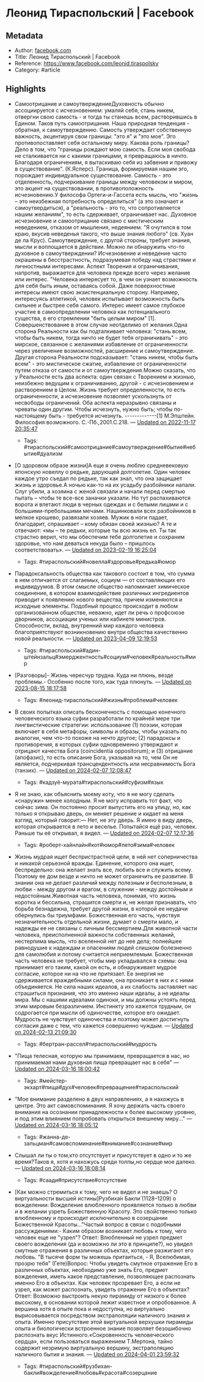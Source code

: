 # Леонид Тираспольский | Facebook

## Metadata
- Author: [facebook.com]()
- Title: Леонид Тираспольский | Facebook
- Reference: https://www.facebook.com/leonid.tiraspolsky
- Category: #article

## Highlights
- Самоотрицание и самоутверждениеДуховность обычно ассоциируется с исчезновением: умаляй себя, стань никем, отвергни свою самость - и тогда ты станешь всем, растворившись в Едином. Таков путь самоотрицания.    Наша природная тенденция - обратная, к самоутверждению. Самость утверждает собственную важность, акцентируя свои границы: "это я" и "это мое". Эго противопоставляет себя остальному миру.  Какова роль границы? Дело в том, что "границы рождают мою самость. Если моя свобода не сталкивается ни с какими границами, я превращаюсь в ничто. Благодаря ограничениям, я вытаскиваю себя из забвения и привожу в существование". (К.Ясперс). Граница, формируемая нашим эго, порождает индивидуальное существование. Самость - это отделенность, подчеркивание границы между человеком и миром, это акцент на существовании, в противоположность исчезновению.У философа Ортеги-и-Гассета есть мысль, что "жизнь – это неизбежная потребность определиться" (а это означает и самоутвердиться), а "реальность - это то, что сопротивляется нашим желаниям", то есть сдерживает, ограничивает нас. Духовное исчезновение и самоотрицание связано с мистическим неведением, отказом от мышления, недеянием. "Я очутился в том краю, вкусив неведенья такого, что выше знания любого" (св. Хуан де ла Крус). Самоутверждение, с другой стороны, требует знания, мысли и воплощается в действии. Можно ли обнаружить что-то духовное в самоутверждении?  Исчезновение и неведение часто окрашены в бесстрастность, подразумевая победу над страстями и личностными интересами. Аспект Творения и ограничивания, напротив, выражается для человека прежде всего через желание или интерес. "Человека интересует то, в чем он узнает возможность для себя быть иным, оставаясь собой. Даже поверхностные интересы имеют свою экзистенциальную сторону. Например, интересуясь атлетикой, человек испытывает возможность быть сильнее и быстрее себя самого. Интерес имеет самое глубокое участие в самоопределении человека как потенциального существа, в его стремлении "быть целым миром" [1]. Совершенствование в этом случае неотделимо от желания.Одна сторона Реальности как бы подталкивает человека: "стань всем, чтобы быть никем, тогда ничто не будет тебя ограничивать" - это мирское, связанное с желаниями избавление от ограниченности через увеличение возможностей, расширение и самоутверждение. Другая сторона Реальности подсказывает: "стань никем, чтобы быть всем" - это мистическое сжатие, избавление от ограниченности путем отказа от самости и от самоутверждения.Можно сказать, что у Реальности есть два аспекта: один связан с Творением и жизнью, неизбежно ведущим к ограничиванию, другой - с исчезновением и растворением в Целом. Жизнь требует определенности, то есть ограниченности, а исчезновение позволяет ускользнуть от несвободы ограничений. Оба аспекта  неразрывно связаны и чреваты один другим. Чтобы исчезнуть, нужно быть; чтобы по-настоящему быть - требуется исчезнуть. -------------[1] М.Эпштейн. Философия возможного. С.-Пб.,2001.С.218. — [Updated on 2022-11-17 20:35:47](https://hyp.is/RVPn1maeEe2KUcfglCU0pA/www.facebook.com/leonid.tiraspolsky)
   - Tags: #тираспольский#самоотрицание#самоутверждение#бытие#небытие#дуализм



- [О здоровом образе жизни]А еще я очень люблю средневековую японскую новеллу о редьке, дарующей долголетие. Один человек каждое утро съедал по редьке, так как знал, что она защищает жизнь и здоровье.А ночью как-то на их усадьбу разбойники напали. Слуг убили, а хозяина с женой связали и начали перед смертью пытать – чтобы те все-все заначки указали. Но тут распахиваются ворота и влетают люди в черных одеждах и с белыми лицами и с большими-пребольшими мечами. Нашинковали всех разбойников в мелкое крошево, развязали хозяев. Мужик в ноги падает, благодарит, спрашивает – кому обязан своей жизнью? А те и отвечают: «мы – те редьки, которые ты всю жизнь ел. Ты так страстно верил, что мы обеспечим тебе долголетие и сохраним здоровье, что нам деваться некуда было – пришлось соответствовать». — [Updated on 2023-02-19 16:25:04](https://hyp.is/0fNuELBYEe2YMo8vJoHIEg/www.facebook.com/leonid.tiraspolsky)
   - Tags: #тираспольский#новелла#здоровье#редька#юмор



- Парадоксальность общества как такового состоит в том, что сумма в нем отличается от слагаемых, социум — от составляющих его индивидуумов. В этом смысле общество напоминает химическое соединение, в котором взаимодействие различных ингредиентов приводит к появлению нового вещества, причем изменяются и исходные элементы. Подобный процесс происходит в любом организованном обществе, неважно, идет ли речь о профсоюзе дворников, ассоциации ученых или кабинете министров. Способности, вклад, внутренний мир каждого человека благоприятствуют возникновению внутри общества качественно новой реальности. — [Updated on 2023-04-09 12:19:53](https://hyp.is/r_wvONa3Ee2jidtCS7d_HQ/www.facebook.com/leonid.tiraspolsky)
   - Tags: #тираспольский#адин-штейнзальц#эмерджентность#социум#человек#реальность#мир



- [Разговоры]- Жизнь чересчур трудна. Куда ни плюнь, везде проблемы.- Особенно после того, как туда плюнуть. — [Updated on 2023-08-15 18:17:58](https://hyp.is/6tak6jt-Ee6J3JOy7chikA/www.facebook.com/leonid.tiraspolsky)
   - Tags: #леонид-тираспольский#жизнь#проблема#человек



- В своих попытках описать бесконечность с помощью конечного человеческого языка суфии разработали по крайней мере три лингвистические стратегии: использование (1) поэзии, которая включает в себя метафоры, символы и образы, чтобы указать по аналогии, чем что-то похоже на нечто другое; (2) парадоксы и противоречия, в которых суфии одновременно утверждают и отрицают качества Бога (coincidentia oppositorum); и (3) отрицание (апофазис), то есть описание Бога, указывая на то, чем Он не является, подчеркивая трансцендентность или несравнимость Бога (танзих). — [Updated on 2024-02-07 12:08:47](https://hyp.is/gC5r7MWYEe6xkkMWPzag_w/www.facebook.com/leonid.tiraspolsky)
   - Tags: #кадзуё-мурата#тираспольский#суфизм#язык
- Я не знаю, как объяснить моему коту, что я не могу сделать «снаружи» менее холодным. Я не могу исправить тот факт, что сейчас зима. Он постоянно просит выпустить его на улицу, но, как только я открываю дверь, он меняет решение и кидает на меня взгляд, который говорит:— Нет, не эту дверь. Я имею в виду дверь, которая открывается в лето и веселье. Попытайся ещё раз, человек. Раньше ты её открывал, я видел. — [Updated on 2024-02-07 12:17:36](https://hyp.is/vNdmTMWZEe6fNsuh7sZmRQ/www.facebook.com/leonid.tiraspolsky)
   - Tags: #роберт-хайнлайн#кот#юмор#лето#зима#человек
- Жизнь мудрая ищет беспристрастной цели, в ней нет соперничества и никакой серьезной вражды. Единение, которого она ищет, беспредельно: она желает знать все, любить все и служить всему. Поэтому ее дом везде и ничто не может ограничить ее развитие. В знании она не делает различий между полезным и бесполезным, в любви - между другом и врагом, в служении - между достойным и недостойным.Животная часть человека, понимая, что жизнь коротка и бессильна, страшится смерти и, не желая признавать, что борьба безнадежна, требует другой жизни, в которой ее неудачи обернулись бы триумфами. Божественная его часть, чувствуя незначительность отдельной жизни, думает о смерти мало, и надежды ее не связаны с личным бессмертием.Для животной части человека, преисполненной важности собственных желаний, нестерпима мысль, что вселенной нет до нее дела; полнейшее равнодушие к надеждам и опасениям людей слишком болезненно для самолюбия и потому считается неприемлемым. Божественная часть человека не требует, чтобы мир укладывался в схемы: она принимает его таким, какой он есть, и обнаруживает мудрое согласие, которое ни на что не притязает. Ее энергия не сдерживается враждебными силами, она проникает в них и с ними объединяется. Не сила наших идеалов, а их слабость заставляет нас страшиться признания, что это именно наши идеалы, а не идеалы мира. Мы с нашими идеалами одиноки, и мы должны устоять перед этим мировым безразличием. Инстинкту это кажется трудным, он содрогается при мысли об одиночестве, которое его ожидает. Мудрость не чувствует одиночества и поэтому может достигнуть согласия даже с тем, что кажется совершенно чуждым. — [Updated on 2024-02-13 21:09:30](https://hyp.is/CLOtwsqbEe6Upw-q083b5w/www.facebook.com/leonid.tiraspolsky)
   - Tags: #бертран-рассел#тираспольский#мудрость
- "Пища телесная, которую мы принимаем, превращается в нас, но принимаемая нами духовная пища превращает нас в себя" — [Updated on 2024-03-16 18:00:42](https://hyp.is/9ba1sOOlEe66Dse9ca8U2w/www.facebook.com/leonid.tiraspolsky)
   - Tags: #мейстер-экхарт#пища#дух#человек#превращение#тираспольский
- "Мое внимание разделено в двух направлениях, а я нахожусь в центре. Это акт самовспоминания. Я хочу держать часть своего внимания на осознании принадлежности к более высокому уровню, и под этим влиянием попробовать открыться внешнему миру..." — [Updated on 2024-03-16 18:05:12](https://hyp.is/lmhliuOmEe6l2DtMNH1U0A/www.facebook.com/leonid.tiraspolsky)
   - Tags: #жанна-де-зальцман#самовспоминание#внимание#сознание#мир
- Слышал ли ты о том,кто отсутствует и присутствует в одно и то же время?Таков я, хотя и нахожусь среди толпы,но сердце мое далеко. — [Updated on 2024-03-16 18:08:14](https://hyp.is/A0nZIuOnEe6f868rzMdNXA/www.facebook.com/leonid.tiraspolsky)
   - Tags: #саади#присутствие#отсутствие
- [Как можно стремиться к тому, чего не видел и не знаешь? О виртуальности высшей истины]Рузбиха́н Бакли́ (1128–1209) о вожделении:    Вожделение влюбленного проявляется только в любви и в желании узреть Божественную Красоту. Это свойственно только влюбленному и происходит исключительно в созерцании Божественной Красоты..."Частый вопрос в связи с подобными рассуждениями:- Каким образом возникает любовь к тому, чего человек еще не "узрел"? Ответ: Влюбленный не узрел предмет своего вожделения (да и возможно ли это в принципе?), но увидел смутные отражения в различных объектах, которые разжигают его любовь. "В тысяче форм ты можешь притаиться, - Я, Вселюбимая, прозрю тебя" (Гете)Вопрос: Чтобы увидеть смутное отражение Его в различных объектах, необходимо уже знать Его, предмет вожделения, иметь какое представление, позволяющее распознать именно Его в объектах. Как человек прозревает Его, а если не узрел, как может распознать, увидеть отражение Его в объектах?Ответ: Возможно выстроить некую пирамиду от низкого к более высокому, в основании которой лежит известное и опробованное.  А вершина хотя в опыте пока и недоступна, но виртуально вырисовывается посредством экстраполяции наличного знания и опыта. Именно присутствие этой виртуальной верхушки пирамиды опыта и биологически встроенное знание позволяет безошибочно распознать вкус Истинного.«Сокровенность человеческого сердца», если пользоваться выражением Т.Мертона, тайно содержит незримую виртуальную вершину, экстраполяцию наличного бытия и знания. — [Updated on 2024-04-01 23:59:32](https://hyp.is/vU2EIPBqEe6jzRsU8-8sLw/www.facebook.com/leonid.tiraspolsky)
   - Tags: #тираспольский#рузбихан-бакли#вожделение#любовь#красота#созерцание

